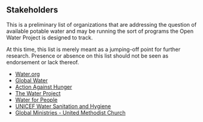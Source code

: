 ## Stakeholders
This is a preliminary list of organizations that are addressing the question of available potable water and may be running the sort of programs the Open Water Project is designed to track.

At this time, this list is merely meant as a jumping-off point for further research. Presence or absence on this list should not be seen as endorsement or lack thereof.

* [Water.org](http://water.org/)
* [Global Water](http://globalwater.org/)
* [Action Against Hunger](http://www.actionagainsthunger.org/)
* [The Water Project](http://thewaterproject.org/)
* [Water for People](http://www.waterforpeople.org/)
* [UNICEF Water Sanitation and Hygiene](http://www.unicef.org/wash/)
* [Global Ministries - United Methodist Church](http://www.umcmission.org)
